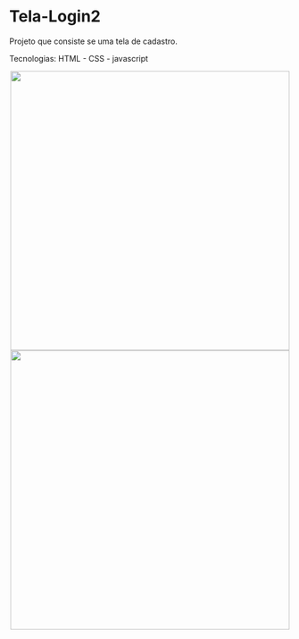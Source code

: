 # Tela-Login2

Projeto que consiste se uma tela de cadastro.

Tecnologias: HTML - CSS - javascript

<div align="center">
<img src="https://user-images.githubusercontent.com/85089692/205413961-1e8a7b40-98f8-410a-b9ed-1d07fc5eb0f4.png" width="500px" />
</div>

<div align="center">
<img src="https://user-images.githubusercontent.com/85089692/205414156-0630a43a-9db3-4f12-961e-4b73a1d64865.png" width="500px" />
</div>
